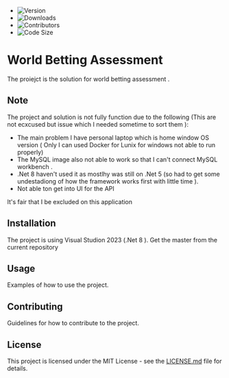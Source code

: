 - ![Version](https://img.shields.io/github/v/release/Mphozazo/REPOSITORY.svg)
- ![Downloads](https://img.shields.io/github/downloads/Mphozazo/REPOSITORY/worldbetting-assessment.svg)
- ![Contributors](https://img.shields.io/github/contributors/Mphozazo/REPOSITORY.svg)
- ![Code Size](https://img.shields.io/github/languages/code-size/Mphozazo/REPOSITORY.svg)

# World Betting Assessment

The proiejct is the solution for world betting assessment .

## Note 
The project and solution is not fully function due to the following (This are not ecxcused but issue which I needed sometime to sort them ):
 - The main problem I have personal laptop which is home window OS version ( Only I can used Docker for Lunix for windows not able to run properly)
 - The MySQL image also not able to work so that I can't connect MySQL workbench .
 - .Net 8 haven't used it as mostlhy was still on .Net 5 (so had to get some undestadiong of how the framework works first with little time ).
 - Not able ton get into UI for the API
 
It's fair that I be excluded on this application    

## Installation

The project is using Visual Studion 2023 (.Net 8 ).
Get the master from the current repository

## Usage

Examples of how to use the project.

## Contributing

Guidelines for how to contribute to the project.

## License

This project is licensed under the MIT License - see the [LICENSE.md](LICENSE.md) file for details.

